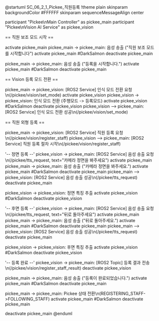 @startuml SC_06_2_1_Pickee_직원등록
!theme plain
skinparam backgroundColor #FFFFFF
skinparam sequenceMessageAlign center

participant "Pickee\nMain Controller" as pickee_main
participant "Pickee\nVision AI Service" as pickee_vision

== 직원 보조 모드 시작 ==

activate pickee_main
pickee_main -> pickee_main: 음성 송출 ("직원 보조 모드를 시작합니다")
activate pickee_main #DarkSalmon
deactivate pickee_main

pickee_main -> pickee_main: 음성 송출 ("등록을 시작합니다.")
activate pickee_main #DarkSalmon
deactivate pickee_main

== Vision 등록 모드 전환 ==

pickee_main -> pickee_vision: [ROS2 Service] 인식 모드 전환 요청\n(/pickee/vision/set_mode)
activate pickee_vision
pickee_vision -> pickee_vision: 인식 모드 전환 (주행모드 -> 등록모드)
activate pickee_vision #DarkSalmon
deactivate pickee_vision
pickee_vision --> pickee_main: [ROS2 Service] 인식 모드 전환 성공\n(/pickee/vision/set_mode)

== 직원 외형 등록 ==

pickee_main -> pickee_vision: [ROS2 Service] 직원 등록 요청\n(/pickee/vision/register_staff)
pickee_vision --> pickee_main: [ROS2 Service] 직원 등록 절차 시작\n(/pickee/vision/register_staff)

'-- 정면 등록 --'
pickee_vision -> pickee_main: [ROS2 Service] 음성 송출 요청\n(/pickee/tts_request, text="카메라 정면을 봐주세요")
activate pickee_main
pickee_main -> pickee_main: 음성 송출 ("카메라 정면을 봐주세요.")
activate pickee_main #DarkSalmon
deactivate pickee_main
pickee_main --> pickee_vision: [ROS2 Service] 음성 송출 성공\n(/pickee/tts_request)
deactivate pickee_main

pickee_vision -> pickee_vision: 정면 특징 추출
activate pickee_vision #DarkSalmon
deactivate pickee_vision

'-- 후면 등록 --'
pickee_vision -> pickee_main: [ROS2 Service] 음성 송출 요청\n(/pickee/tts_request, text="뒤로 돌아주세요")
activate pickee_main
pickee_main -> pickee_main: 음성 송출 ("뒤로 돌아주세요.")
activate pickee_main #DarkSalmon
deactivate pickee_main
pickee_main --> pickee_vision: [ROS2 Service] 음성 송출 성공\n(/pickee/tts_request)
deactivate pickee_main

pickee_vision -> pickee_vision: 후면 특징 추출
activate pickee_vision #DarkSalmon
deactivate pickee_vision

'-- 등록 완료 --'
pickee_vision -> pickee_main: [ROS2 Topic] 등록 결과 전송\n(/pickee/vision/register_staff_result)
deactivate pickee_vision

pickee_main -> pickee_main: 음성 송출 ("등록이 완료되었습니다.")
activate pickee_main #DarkSalmon
deactivate pickee_main

pickee_main -> pickee_main: Pickee 상태 전환\n(REGISTERING_STAFF->FOLLOWING_STAFF)
activate pickee_main #DarkSalmon
deactivate pickee_main

deactivate pickee_main
@enduml
